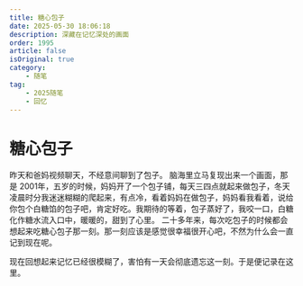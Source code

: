 ```yaml
---
title: 糖心包子
date: 2025-05-30 18:06:18
description: 深藏在记忆深处的画面
order: 1995
article: false
isOriginal: true
category:
    - 随笔
tag: 
    - 2025随笔
    - 回忆
---
```

# 糖心包子
昨天和爸妈视频聊天，不经意间聊到了包子。
脑海里立马复现出来一个画面，那是 2001年，五岁的时候，妈妈开了一个包子铺，每天三四点就起来做包子，冬天凌晨时分我迷迷糊糊的爬起来，有点冷，看着妈妈在做包子，妈妈看我看着，说给你包个白糖馅的包子吧，肯定好吃。我期待的等着，包子蒸好了，我咬一口，白糖化作糖水流入口中，暖暖的，甜到了心里。
二十多年来，每次吃包子的时候都会想起来吃糖心包子那一刻。那一刻应该是感觉很幸福很开心吧，不然为什么会一直记到现在呢。

现在回想起来记忆已经很模糊了，害怕有一天会彻底遗忘这一刻。于是便记录在这里。